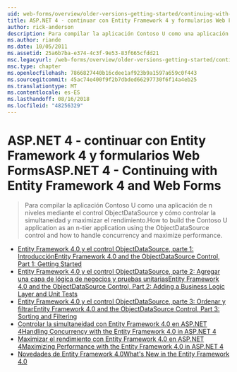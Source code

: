 ```yaml
---
uid: web-forms/overview/older-versions-getting-started/continuing-with-ef/index
title: ASP.NET 4 - continuar con Entity Framework 4 y formularios Web Forms | Microsoft Docs
author: rick-anderson
description: Para compilar la aplicación Contoso U como una aplicación de n niveles mediante el control ObjectDataSource y cómo controlar la simultaneidad y maximizar el rendimiento.
ms.author: riande
ms.date: 10/05/2011
ms.assetid: 25a6b7ba-e374-4c3f-9e53-83f665cfdd21
msc.legacyurl: /web-forms/overview/older-versions-getting-started/continuing-with-ef
msc.type: chapter
ms.openlocfilehash: 7866827440b16cdee1af923b9a1597a659c0f443
ms.sourcegitcommit: 45ac74e400f9f2b7dbded66297730f6f14a4eb25
ms.translationtype: MT
ms.contentlocale: es-ES
ms.lasthandoff: 08/16/2018
ms.locfileid: "48256329"
---
```

<a name="aspnet-4---continuing-with-entity-framework-4-and-web-forms"></a><span data-ttu-id="74f69-103">ASP.NET 4 - continuar con Entity Framework 4 y formularios Web Forms</span><span class="sxs-lookup"><span data-stu-id="74f69-103">ASP.NET 4 - Continuing with Entity Framework 4 and Web Forms</span></span>
====================
> <span data-ttu-id="74f69-104">Para compilar la aplicación Contoso U como una aplicación de n niveles mediante el control ObjectDataSource y cómo controlar la simultaneidad y maximizar el rendimiento.</span><span class="sxs-lookup"><span data-stu-id="74f69-104">How to build the Contoso U application as an n-tier application using the ObjectDataSource control and how to handle concurrency and maximize performance.</span></span>


- [<span data-ttu-id="74f69-105">Entity Framework 4.0 y el control ObjectDataSource, parte 1: Introducción</span><span class="sxs-lookup"><span data-stu-id="74f69-105">Entity Framework 4.0 and the ObjectDataSource Control, Part 1: Getting Started</span></span>](using-the-entity-framework-and-the-objectdatasource-control-part-1-getting-started.md)
- [<span data-ttu-id="74f69-106">Entity Framework 4.0 y el control ObjectDataSource, parte 2: Agregar una capa de lógica de negocios y pruebas unitarias</span><span class="sxs-lookup"><span data-stu-id="74f69-106">Entity Framework 4.0 and the ObjectDataSource Control, Part 2: Adding a Business Logic Layer and Unit Tests</span></span>](using-the-entity-framework-and-the-objectdatasource-control-part-2-adding-a-business-logic-layer-and-unit-tests.md)
- [<span data-ttu-id="74f69-107">Entity Framework 4.0 y el control ObjectDataSource, parte 3: Ordenar y filtrar</span><span class="sxs-lookup"><span data-stu-id="74f69-107">Entity Framework 4.0 and the ObjectDataSource Control, Part 3: Sorting and Filtering</span></span>](using-the-entity-framework-and-the-objectdatasource-control-part-3-sorting-and-filtering.md)
- [<span data-ttu-id="74f69-108">Controlar la simultaneidad con Entity Framework 4.0 en ASP.NET 4</span><span class="sxs-lookup"><span data-stu-id="74f69-108">Handling Concurrency with the Entity Framework 4.0 in ASP.NET 4</span></span>](handling-concurrency-with-the-entity-framework-in-an-asp-net-web-application.md)
- [<span data-ttu-id="74f69-109">Maximizar el rendimiento con Entity Framework 4.0 en ASP.NET 4</span><span class="sxs-lookup"><span data-stu-id="74f69-109">Maximizing Performance with the Entity Framework 4.0 in ASP.NET 4</span></span>](maximizing-performance-with-the-entity-framework-in-an-asp-net-web-application.md)
- [<span data-ttu-id="74f69-110">Novedades de Entity Framework 4.0</span><span class="sxs-lookup"><span data-stu-id="74f69-110">What's New in the Entity Framework 4.0</span></span>](what-s-new-in-the-entity-framework-4.md)
